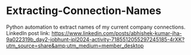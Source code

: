 # Extracting-Connection-Names
Python automation to extract names of my current company connections. LinkedIn post link: https://www.linkedin.com/posts/abhishek-kumar-jha-9a022319b_day2-jobhunt-ipl2024-activity-7185512055297245185-4rXK?utm_source=share&amp;utm_medium=member_desktop
